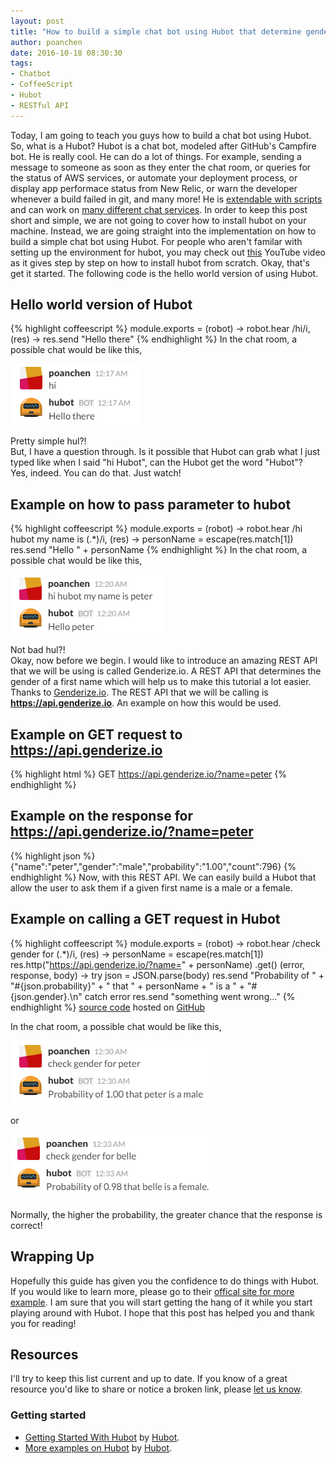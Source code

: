 ```yaml
---
layout: post
title: "How to build a simple chat bot using Hubot that determine gender based on their first name?"
author: poanchen
date: 2016-10-18 08:30:30
tags:
- Chatbot 
- CoffeeScript
- Hubot
- RESTful API
---
```

Today, I am going to teach you guys how to build a chat bot using Hubot. So, what is a Hubot? Hubot is a chat bot, modeled after GitHub's Campfire bot. He is really cool. He can do a lot of things. For example, sending a message to someone as soon as they enter the chat room, or queries for the status of AWS services, or automate your deployment process, or display app performace status from New Relic, or warn the developer whenever a build failed in git, and many more! He is [extendable with scripts](https://hubot.github.com/docs/#scripts) and can work on [many different chat services](https://hubot.github.com/docs/adapters/). In order to keep this post short and simple, we are not going to cover how to install hubot on your machine. Instead, we are going straight into the implementation on how to build a simple chat bot using Hubot. For people who aren't familar with setting up the environment for hubot, you may check out [this](https://youtu.be/A7fh6RIzGrw?t=5m15s) YouTube video as it gives step by step on how to install hubot from scratch. Okay, that's get it started. The following code is the hello world version of using Hubot.

## Hello world version of Hubot
{% highlight coffeescript %}
  module.exports = (robot) ->
    robot.hear /hi/i, (res) ->
      res.send "Hello there"
{% endhighlight %}
In the chat room, a possible chat would be like this,<br>

<img src="/img/2016/10/18/how-to-build-a-simple-chat-bot-using-hubot-that-determine-gender-based-on-name/hubot-1-ex.png" alt="chat example for hello world version"><br>

Pretty simple hul?!<br>
But, I have a question through. Is it possible that Hubot can grab what I just typed like when I said "hi Hubot", can the Hubot get the word "Hubot"? <br>Yes, indeed. You can do that. Just watch!

## Example on how to pass parameter to hubot
{% highlight coffeescript %}
  module.exports = (robot) ->
    robot.hear /hi hubot my name is (.*)/i, (res) ->
      personName = escape(res.match[1])
      res.send "Hello " + personName
{% endhighlight %}
In the chat room, a possible chat would be like this,<br>

<img src="/img/2016/10/18/how-to-build-a-simple-chat-bot-using-hubot-that-determine-gender-based-on-name/hubot-2-ex.png" alt="chat example for pass parameter to hubot"><br>

Not bad hul?!<br>
Okay, now before we begin. I would like to introduce an amazing REST API that we will be using is called Genderize.io. A REST API that determines the gender of a first name which will help us to make this tutorial a lot easier. Thanks to [Genderize.io](https://genderize.io/). The REST API that we will be calling is **https://api.genderize.io**. An example on how this would be used.

## Example on GET request to https://api.genderize.io
{% highlight html %}
  GET https://api.genderize.io/?name=peter
{% endhighlight %}

## Example on the response for https://api.genderize.io/?name=peter
{% highlight json %}
  {"name":"peter","gender":"male","probability":"1.00","count":796}
{% endhighlight %}
Now, with this REST API. We can easily build a Hubot that allow the user to ask them if a given first name is a male or a female.

## Example on calling a GET request in Hubot 
{% highlight coffeescript %}
  module.exports = (robot) ->
    robot.hear /check gender for (.*)/i, (res) ->
      personName = escape(res.match[1])
      res.http("https://api.genderize.io/?name=" + personName)
        .get() (error, response, body) ->
        try
          json = JSON.parse(body)
          res.send "Probability of " + "#{json.probability}" + " that " + personName + " is a " + "#{json.gender}.\n"
        catch error
          res.send "something went wrong..."
{% endhighlight %}
<a href="https://github.com/poanchen/code-for-blog/blob/master/2016/10/18/how-to-build-a-simple-chat-bot-using-hubot-that-determine-gender-based-on-name/chatbotThatDetermineGenderBasedOnName.coffee" target="_blank">source code</a> hosted on <a href="https://github.com" target="_blank">GitHub</a><br>

In the chat room, a possible chat would be like this,<br>

<img src="/img/2016/10/18/how-to-build-a-simple-chat-bot-using-hubot-that-determine-gender-based-on-name/hubot-3-ex.png" alt="chat example for checking gender for peter"><br>

or<br>

<img src="/img/2016/10/18/how-to-build-a-simple-chat-bot-using-hubot-that-determine-gender-based-on-name/hubot-4-ex.png" alt="chat example for checking gender for belle"><br>

Normally, the higher the probability, the greater chance that the response is correct!

## Wrapping Up

Hopefully this guide has given you the confidence to do things with Hubot. If you would like to learn more, please go to their [offical site for more example](https://hubot.github.com/docs/scripting/). I am sure that you will start getting the hang of it while you start playing around with Hubot. I hope that this post has helped you and thank you for reading!

## Resources

I'll try to keep this list current and up to date. If you know of a great resource you'd like to share or notice a broken link, please [let us know](https://github.com/poanchen/poanchen.github.io/issues).

### Getting started

* [Getting Started With Hubot](https://hubot.github.com/docs/) by [Hubot](https://hubot.github.com/).
* [More examples on Hubot](https://github.com/hubot-scripts) by [Hubot](https://hubot.github.com/).